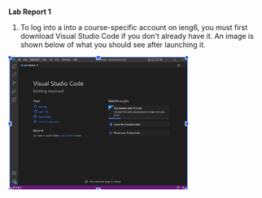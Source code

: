 **Lab Report 1**
1. To log into a into a course-specific account on ieng6, you must first download Visual Studio Code if you don't already have it. An image is shown below of what you should see after launching it. 

![Image](VScode.PNG)

